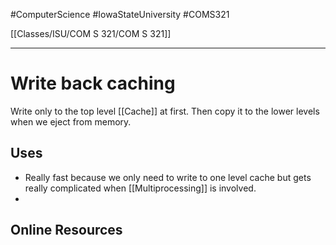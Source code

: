 #ComputerScience  #IowaStateUniversity  #COMS321 


[[Classes/ISU/COM S 321/COM S 321]] 

---

# Write back caching 

Write only to the top level [[Cache]] at first. Then copy it to the lower levels when we eject from memory. 


## Uses

- Really fast because we only need to write to one level cache but gets really complicated when [[Multiprocessing]] is involved. 
- 

## Online Resources

